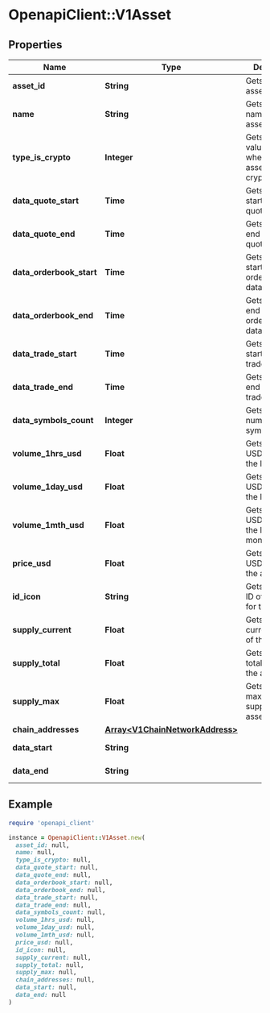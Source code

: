 # OpenapiClient::V1Asset

## Properties

| Name | Type | Description | Notes |
| ---- | ---- | ----------- | ----- |
| **asset_id** | **String** | Gets or sets the asset ID. | [optional] |
| **name** | **String** | Gets or sets the name of the asset. | [optional] |
| **type_is_crypto** | **Integer** | Gets or sets a value indicating whether the asset is a cryptocurrency. | [optional] |
| **data_quote_start** | **Time** | Gets or sets the start date of quote data. | [optional] |
| **data_quote_end** | **Time** | Gets or sets the end date of quote data. | [optional] |
| **data_orderbook_start** | **Time** | Gets or sets the start date of order book data. | [optional] |
| **data_orderbook_end** | **Time** | Gets or sets the end date of order book data. | [optional] |
| **data_trade_start** | **Time** | Gets or sets the start date of trade data. | [optional] |
| **data_trade_end** | **Time** | Gets or sets the end date of trade data. | [optional] |
| **data_symbols_count** | **Integer** | Gets or sets the number of symbols. | [optional] |
| **volume_1hrs_usd** | **Float** | Gets or sets the USD volume in the last 1 hour. | [optional] |
| **volume_1day_usd** | **Float** | Gets or sets the USD volume in the last 1 day. | [optional] |
| **volume_1mth_usd** | **Float** | Gets or sets the USD volume in the last 1 month. | [optional] |
| **price_usd** | **Float** | Gets or sets the USD price of the asset. | [optional] |
| **id_icon** | **String** | Gets or sets the ID of the icon for the asset. | [optional] |
| **supply_current** | **Float** | Gets or sets the current supply of the asset. | [optional] |
| **supply_total** | **Float** | Gets or sets the total supply of the asset. | [optional] |
| **supply_max** | **Float** | Gets or sets the maximum supply of the asset. | [optional] |
| **chain_addresses** | [**Array&lt;V1ChainNetworkAddress&gt;**](V1ChainNetworkAddress.md) |  | [optional] |
| **data_start** | **String** |  | [optional][readonly] |
| **data_end** | **String** |  | [optional][readonly] |

## Example

```ruby
require 'openapi_client'

instance = OpenapiClient::V1Asset.new(
  asset_id: null,
  name: null,
  type_is_crypto: null,
  data_quote_start: null,
  data_quote_end: null,
  data_orderbook_start: null,
  data_orderbook_end: null,
  data_trade_start: null,
  data_trade_end: null,
  data_symbols_count: null,
  volume_1hrs_usd: null,
  volume_1day_usd: null,
  volume_1mth_usd: null,
  price_usd: null,
  id_icon: null,
  supply_current: null,
  supply_total: null,
  supply_max: null,
  chain_addresses: null,
  data_start: null,
  data_end: null
)
```

